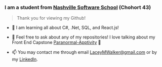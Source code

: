 <!--
**laceywalkerr/laceywalkerr** is a ✨ _special_ ✨ repository because its `README.md` (this file) appears on your GitHub profile. -->

### I am a student from [Nashville Software School](http://nashvillesoftwareschool.com/) (Chohort 43)
> Thank you for viewing my Github!

- 🌱  I am learning all about C#, .Net, SQL, and React.js!
- 💬 Feel free to ask about any of my repositories! 
 I love talking about my Front End Capstone [Paranormal-Apptivity](https://github.com/laceywalkerr/Paranormal-Apptivity) :ghost:

- 📫 You may contact me through email LaceyMWalker@gmail.com or by my [Linkedln](https://www.linkedin.com/in/laceywalker/).


